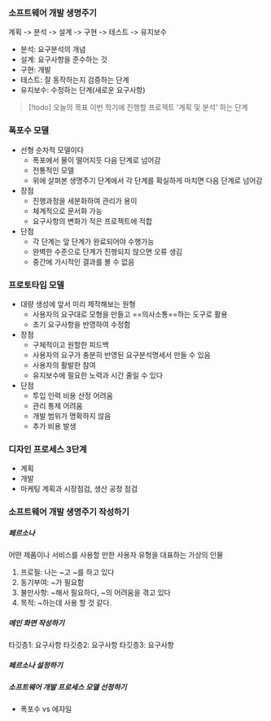 ### 소프트웨어 개발 생명주기
계획 -> 분석 -> 설계 -> 구현 -> 테스트 -> 유지보수
- 분석: 요구분석의 개념
- 설계: 요구사항을 준수하는 것
- 구현: 개발
- 테스트: 잘 동작하는지 검증하는 단계
- 유지보수: 수정하는 단계(새로운 요구사항)

> [!todo] 오늘의 목표
> 이번 학기에 진행할 프로젝트 '계획 및 분석' 하는 단계

### 폭포수 모델
- 선형 순차적 모델이다
	- 폭포에서 물이 떨어지듯 다음 단계로 넘어감
	- 전통적인 모델
	- 위에 살펴본 생명주기 단계에서 각 단계를 확실하게 마치면 다음 단계로 넘어감
- 장점
	- 진행과정을 세분화하여 관리가 용이
	- 체계적으로 문서화 가능
	- 요구사항의 변화가 적은 프로젝트에 적합
- 단점
	- 각 단계는 앞 단계가 완료되어야 수행가능
	- 완벽한 수준으로 단계가 진행되지 않으면 오류 생김
	- 중간에 가시적인 결과를 볼 수 없음

### 프로토타입 모델
- 대량 생성에 앞서 미리 제작해보는 원형
	- 사용자의 요구대로 모형을 만들고 ==의사소통==하는 도구로 활용
	- 초기 요구사항을 반영하여 수정함
- 장점
	- 구체적이고 원할한 피드백
	- 사용자의 요구가 충분히 반영된 요구분석명세서 만들 수 있음
	- 사용자의 활발한 참여
	- 유지보수에 필요한 노력과 시간 줄일 수 있다
- 단점
	- 투입 인력 비용 산정 어려움
	- 관리 통제 어려움
	- 개발 범위가 명확하지 않음
	- 추가 비용 발생

### 디자인 프로세스 3단계
- 계획 
- 개발
- 마케팅 계획과 시장점검, 생산 공정 점검

### 소프트웨어 개발 생명주기 작성하기
##### 페르소나
어떤 제품이나 서비스를 사용할 만한 사용자 유형을 대표하는 가상의 인물

1. 프로필: 나는 ~고 ~를 하고 있다 
2. 동기부여: ~가 필요함
3. 불만사항: ~해서 필요하다, ~의 어려움을 겪고 있다
4. 목적: ~하는데 사용 할 것 같다.

##### 메인 화면 작성하기
타깃층1: 요구사항
타깃층2: 요구사항
타깃층3: 요구사항

##### 페르소나 설정하기

##### 소프트웨어 개발 프로세스 모델 선정하기
- 폭포수 vs 에자일

